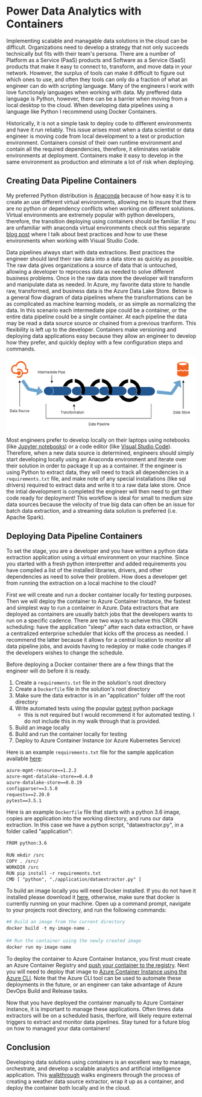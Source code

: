 # Power Data Analytics with Containers

Implementing scalable and managable data solutions in the cloud can be difficult. Organizations need to develop a strategy that not only succeeds technically but fits with their team's persona. There are a number of Platform as a Service (PaaS) products and Software as a Service (SaaS) products that make it easy to connect to, transform, and move data in your network. However, the surplus of tools can make it difficult to figure out which ones to use, and often they tools can only do a fraction of what an engineer can do with scripting language. Many of the engineers I work with love functionaly languages when working with data. My preffered data language is Python, however, there can be a barrier when moving from a local desktop to the cloud. When developing data pipelines using a language like Python I recommend using Docker Containers.  

Historically, it is not a simple task to deploy code to different environments and have it run reliably. This issue arises most when a data scientist or data engineer is moving code from local development to a test or production environment. Containers consist of their own runtime environment and contain all the required dependencies, therefore, it eliminates variable environments at deployment. Containers make it easy to develop in the same environment as production and eliminate a lot of risk when deploying.  

## Creating Data Pipeline Containers 
My preferred Python distribution is [Anaconda](https://www.anaconda.com/) because of how easy it is to create an use different virtual environments, allowing me to insure that there are no python or dependency conflicts when working on different solutions. Virtual environments are extremely popular with python developers, therefore, the transition deploying using containers should be familiar. If you are unfamiliar with anaconda virtual environments check out this separate [blog post](https://ryansdataspot.com/2019/02/14/anaconda-environments-in-visual-studio-code/) where I talk about best practices and how to use these environments when working with Visual Studio Code.  

Data pipelines always start with data extractions. Best practices the engineer should land their raw data into a data store as quickly as possible. The raw data gives organizations a source of data that is untouched, allowing a developer to reprocess data as needed to solve different business problems. Once in the raw data store the developer will transform and manipulate data as needed. In Azure, my favorite data store to handle raw, transformed, and business data is the Azure Data Lake Store. Below is a general flow diagram of data pipelines where the transformations can be as complicated as machine learning models, or as simple as normalizing the data. In this scenario each intermediate pipe could be a container, or the entire data pipeline could be a single container. At each pipeline the data may be read a data source source or chained from a previous tranform. This flexibility is left up to the developer. Containers make versioning and deploying data applications easy because they allow an engineer to develop how they prefer, and quickly deploy with a few configuration steps and commands. 

![](./imgs/GeneralDataPipeline.png)

Most engineers prefer to develop locally on their laptops using notebooks (like [Jupyter notebooks](https://jupyter.org/)) or a code editor (like [Visual Studio Code](https://code.visualstudio.com/)). Therefore, when a new data source is determined, engineers should simply start developing locally using an Anaconda environment and iterate over their solution in order to package it up as a container. If the engineer is using Python to extract data, they will need to track all dependencies in a `requirements.txt` file, and make note of any special installations (like sql drivers) required to extract data and write it to a raw data lake store. Once the intial development is completed the engineer will then need to get their code ready for deployment! This workflow is ideal for small to medium size data sources because the velocity of true big data can often be an issue for batch data extraction, and a streaming data solution is preferred (i.e. Apache Spark). 

## Deploying Data Pipeline Containers
To set the stage, you are a developer and you have written a python data extraction application using a virtual environment on your machine. Since you started with a fresh python interpretter and added requirements you have compiled a list of the installed libraries, drivers, and other dependencies as need to solve their problem. How does a developer get from running the extraction on a local machine to the cloud? 

First we will create and run a docker container locally for testing purposes. Then we will deploy the container to Azure Container Instance, the fastest and simplest way to run a container in Azure. Data extractors that are deployed as containers are usually batch jobs that the developers wants to run on a specific cadence. There are two ways to acheive this CRON scheduling: have the application "sleep" after each data extraction, or have a centralized enterprise scheduler that kicks off the process as needed. I recommend the latter because it allows for a central location to monitor all data pipeline jobs, and avoids having to redeploy or make code changes if the developers wishes to change the schedule.  

Before deploying a Docker container there are a few things that the engineer will do before it is ready.  
1. Create a `requirements.txt` file in the solution's root directory
1. Create a `Dockerfile` file in the solution's root directory
1. Make sure the data extractor is in an "application" folder off the root directory
1. Write automated tests using the popular [pytest](https://pypi.org/project/pytest/) python package 
    - this is not required but I would recommend it for automated testing. I do not include this in my walk through that is provided. 
1. Build an image locally
1. Build and run the container locally for testing
1. Deploy to Azure Container Instance (or Azure Kubernetes Service)  


Here is an example `requirements.txt` file for the sample application available [here](/code/requirements.txt):  
```
azure-mgmt-resource==1.2.2
azure-mgmt-datalake-store==0.4.0
azure-datalake-store==0.0.19
configparser==3.5.0
requests==2.20.0
pytest==3.5.1
```


Here is an example `Dockerfile` file that starts with a python 3.6 image, copies are application into the working directory, and runs our data extraction. In this case we have a python script, "dataextractor.py", in a folder called "application":   
```
FROM python:3.6

RUN mkdir /src
COPY . /src/
WORKDIR /src
RUN pip install -r requirements.txt
CMD [ "python", "./application/dataextractor.py" ]
```

To build an image locally you will need Docker installed. If you do not have it installed please download it [here](https://www.docker.com/get-started), otherwise, make sure that docker is currently running on your machine. Open up a command prompt, navigate to your projects root directory, and run the following commands:  
```python
## Build an image from the current directory
docker build -t my-image-name .

## Run the container using the newly created image
docker run my-image-name

```

To deploy the container to Azure Container Instance, you first must create an Azure Container Registry and [push your container to the registry](https://docs.microsoft.com/en-us/azure/container-instances/container-instances-tutorial-prepare-acr). Next you will need to deploy that image to [Azure Container Instance using the Azure CLI](https://docs.microsoft.com/en-us/azure/container-instances/container-instances-tutorial-deploy-app). Note that the Azure CLI tool can be used to automate these deployments in the future, or an engineer can take advantage of Azure DevOps Build and Release tasks. 

Now that you have deployed the container manually to Azure Container Instance, it is important to manage these applications. Often times data extractors will be on a scheduled basis, therfore, will likely require external triggers to extract and monitor data pipelines. Stay tuned for a future blog on how to managed your data containers!

## Conclusion
Developing data solutions using containers is an excellent way to manage, orchestrate, and develop a scalable analytics and artificial intelligence application. This [walkthrough](https://github.com/ryanchynoweth44/DataPipelinesUsingContainers/blob/master/walkthrough/00_DeployingAzureResources.md) walks engineers through the process of creating a weather data source extractor, wrap it up as a container, and deploy the container both locally and in the cloud. 





